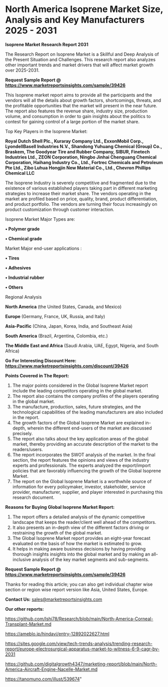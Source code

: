 # North America Isoprene Market Size, Analysis and Key Manufacturers 2025 - 2031

<strong>Isoprene Market Research Report 2031</strong>

The Research Report on Isoprene Market is a Skillful and Deep Analysis of the Present Situation and Challenges. This research report also analyzes other important trends and market drivers that will affect market growth over 2025-2031.

<strong>Request Sample Report @ <a href=https://www.marketreportsinsights.com/sample/39426>https://www.marketreportsinsights.com/sample/39426</a></strong>

This Isoprene market report aims to provide all the participants and the vendors will all the details about growth factors, shortcomings, threats, and the profitable opportunities that the market will present in the near future. The report also features the revenue share, industry size, production volume, and consumption in order to gain insights about the politics to contest for gaining control of a large portion of the market share.

Top Key Players in the Isoprene Market:

<strong>Royal Dutch Shell Plc., Kuraray Company Ltd., ExxonMobil Corp., LyondellBasell Industries N.V., Shandong Yuhuang Chemical (Group) Co., Braskem, The Goodyear Tire and Rubber Company, SIBUR, Finetech Industries Ltd., ZEON Corporation, Ningbo Jinhai Chenguang Chemical Corporation, Haihang Industry Co., Ltd., Fortrec Chemicals and Petroleum Pte Ltd., Zibo Luhua Hongjin New Material Co., Ltd., Chevron Phillips Chemical LLC</strong>

The Isoprene Industry is severely competitive and fragmented due to the existence of various established players taking part in different marketing strategies to increase their market share. The vendors operating in the market are profiled based on price, quality, brand, product differentiation, and product portfolio. The vendors are turning their focus increasingly on product customization through customer interaction.

Isoprene Market Major Types are:

<strong>•  Polymer grade

•  Chemical grade</strong>

Market Major end-user applications :

<strong>•  Tires

•  Adhesives

•  Industrial rubber

•  Others</strong>

Regional Analysis

</u><strong><b>North America</b></strong> (the United States, Canada, and Mexico)

<strong><b>Europe </b></strong>(Germany, France, UK, Russia, and Italy)

<strong><b>Asia-Pacific</b></strong> (China, Japan, Korea, India, and Southeast Asia)

<strong><b>South America</b></strong> (Brazil, Argentina, Colombia, etc.)

<strong><b>The Middle East and Africa</b></strong> (Saudi Arabia, UAE, Egypt, Nigeria, and South Africa)

<strong>Go For Interesting Discount Here: <a href=https://www.marketreportsinsights.com/discount/39426>https://www.marketreportsinsights.com/discount/39426</a></strong>

<strong>Points Covered in The Report:</strong>
<ol>
  <li>The major points considered in the Global Isoprene Market report include the leading competitors operating in the global market.</li>
  <li>The report also contains the company profiles of the players operating in the global market.</li>
  <li>The manufacture, production, sales, future strategies, and the technological capabilities of the leading manufacturers are also included in the report.</li>
  <li>The growth factors of the Global Isoprene Market are explained in-depth, wherein the different end-users of the market are discussed precisely.</li>
  <li>The report also talks about the key application areas of the global market, thereby providing an accurate description of the market to the readers/users.</li>
  <li>The report incorporates the SWOT analysis of the market. In the final section, the report features the opinions and views of the industry experts and professionals. The experts analyzed the export/import policies that are favorably influencing the growth of the Global Isoprene Market.</li>
  <li>The report on the Global Isoprene Market is a worthwhile source of information for every policymaker, investor, stakeholder, service provider, manufacturer, supplier, and player interested in purchasing this research document.</li>
</ol>
<strong>Reasons for Buying Global Isoprene Market Report:</strong>

<ol>
  <li>The report offers a detailed analysis of the dynamic competitive landscape that keeps the reader/client well ahead of the competitors.</li>
  <li>It also presents an in-depth view of the different factors driving or restraining the growth of the global market.</li>
  <li>The Global Isoprene Market report provides an eight-year forecast evaluated on the basis of how the market is estimated to grow.</li>
  <li>It helps in making aware business decisions by having providing thorough insights insights into the global market and by making an all-inclusive analysis of the key market segments and sub-segments.</li>
</ol>
<strong>Request Sample Report @ <a href=https://www.marketreportsinsights.com/sample/39426>https://www.marketreportsinsights.com/sample/39426</a></strong>


Thanks for reading this article; you can also get individual chapter wise section or region wise report version like Asia, United States, Europe.

<strong>Contact Us:</strong>
sales@marketreportsinsights.com

<strong>Our other reports:</strong>

<a href=https://github.com/Ishi78/Research/blob/main/North-America-Corneal-Transplant-Market.md>https://github.com/Ishi78/Research/blob/main/North-America-Corneal-Transplant-Market.md</a>

<a href=https://ameblo.jp/hindavi/entry-12892022627.html>https://ameblo.jp/hindavi/entry-12892022627.html</a>

<a href=https://sites.google.com/view/tech-trends-analysis/trending-research-report/europe-electrosurgical-apparatus-market-to-witness-6-9-cagr-by-2031>https://sites.google.com/view/tech-trends-analysis/trending-research-report/europe-electrosurgical-apparatus-market-to-witness-6-9-cagr-by-2031</a>

<a href=https://github.com/digitalgrowth4347/marketing-report/blob/main/North-America-Aircraft-Engine-Nacelle-Market.md>https://github.com/digitalgrowth4347/marketing-report/blob/main/North-America-Aircraft-Engine-Nacelle-Market.md</a>

<a href=https://tanomuno.com/illust/539674>https://tanomuno.com/illust/539674</a>"
